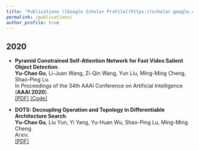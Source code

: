 ```yaml
---
title: "Publications ([Google Scholar Profile](https://scholar.google.com/citations?user=rRl1Mm0AAAAJ&hl=zh-CN))"
permalink: /publications/
author_profile: true
---
```

## 2020
* <b>Pyramid Constrained Self-Attention Network for Fast Video Salient Object Detection</b>. <br>
<b>Yu-Chao Gu</b>, Li-Juan Wang, Zi-Qin Wang, Yun Liu, Ming-Ming Cheng, Shao-Ping Lu.  <br>
In Proceedings of the 34th AAAI Conference on Artificial Intelligence (**AAAI 2020**).<br>
[[PDF]](http://mftp.mmcheng.net/Papers/20AAAI-PCSA.pdf)
[[Code]](https://github.com/guyuchao/PyramidCSA)

* <b>DOTS: Decoupling Operation and Topology in Differentiable Architecture Search</b>. <br>
<b>Yu-Chao Gu</b>, Liu Yun, Yi Yang, Yu-Huan Wu, Shao-Ping Lu, Ming-Ming Cheng.  <br>
Arxiv.<br>
[[PDF]](https://arxiv.org/pdf/2010.00969)


